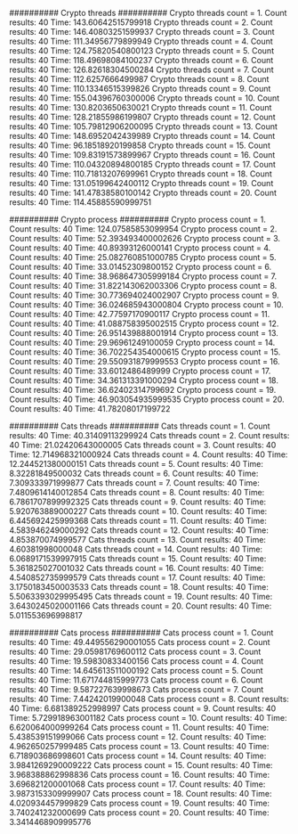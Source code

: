 ########## Crypto threads ##########
Crypto threads count = 1. Count results: 40 Time: 143.60642515799918
Crypto threads count = 2. Count results: 40 Time: 146.40803251599937
Crypto threads count = 3. Count results: 40 Time: 111.34956779899949
Crypto threads count = 4. Count results: 40 Time: 124.75820540800123
Crypto threads count = 5. Count results: 40 Time: 118.49698084100237
Crypto threads count = 6. Count results: 40 Time: 126.82618304500284
Crypto threads count = 7. Count results: 40 Time: 112.6257666499987
Crypto threads count = 8. Count results: 40 Time: 110.13346515399826
Crypto threads count = 9. Count results: 40 Time: 155.04396760300006
Crypto threads count = 10. Count results: 40 Time: 130.8203650630021
Crypto threads count = 11. Count results: 40 Time: 128.21855986199807
Crypto threads count = 12. Count results: 40 Time: 105.79812906200095
Crypto threads count = 13. Count results: 40 Time: 148.6952042439989
Crypto threads count = 14. Count results: 40 Time: 96.18518920199858
Crypto threads count = 15. Count results: 40 Time: 109.83191573899967
Crypto threads count = 16. Count results: 40 Time: 110.04320894800185
Crypto threads count = 17. Count results: 40 Time: 110.71813207699961
Crypto threads count = 18. Count results: 40 Time: 131.05199642400112
Crypto threads count = 19. Count results: 40 Time: 141.47838580100142
Crypto threads count = 20. Count results: 40 Time: 114.45885590999751

########## Crypto process ##########
Crypto process count = 1. Count results: 40 Time: 124.07585853099954
Crypto process count = 2. Count results: 40 Time: 52.393493400002626
Crypto process count = 3. Count results: 40 Time: 40.89393126000141
Crypto process count = 4. Count results: 40 Time: 25.082760851000785
Crypto process count = 5. Count results: 40 Time: 33.01452309800152
Crypto process count = 6. Count results: 40 Time: 38.968647305999184
Crypto process count = 7. Count results: 40 Time: 31.822143062003306
Crypto process count = 8. Count results: 40 Time: 30.773694024002907
Crypto process count = 9. Count results: 40 Time: 36.024685943000804
Crypto process count = 10. Count results: 40 Time: 42.77597170900117
Crypto process count = 11. Count results: 40 Time: 41.088758395002515
Crypto process count = 12. Count results: 40 Time: 26.951439888001914
Crypto process count = 13. Count results: 40 Time: 29.96961249100059
Crypto process count = 14. Count results: 40 Time: 36.702254354000615
Crypto process count = 15. Count results: 40 Time: 29.550931879999553
Crypto process count = 16. Count results: 40 Time: 33.6012486489999
Crypto process count = 17. Count results: 40 Time: 34.361313391000294
Crypto process count = 18. Count results: 40 Time: 36.62402314799692
Crypto process count = 19. Count results: 40 Time: 46.903054935999535
Crypto process count = 20. Count results: 40 Time: 41.78208017199722

########## Cats threads ##########
Cats threads count = 1. Count results: 40 Time: 40.31409113299924
Cats threads count = 2. Count results: 40 Time: 21.02420643000005
Cats threads count = 3. Count results: 40 Time: 12.714968321000924
Cats threads count = 4. Count results: 40 Time: 12.244521380000151
Cats threads count = 5. Count results: 40 Time: 8.32281849500032
Cats threads count = 6. Count results: 40 Time: 7.309333971999877
Cats threads count = 7. Count results: 40 Time: 7.4809614140012854
Cats threads count = 8. Count results: 40 Time: 6.7861707899992325
Cats threads count = 9. Count results: 40 Time: 5.920763889000227
Cats threads count = 10. Count results: 40 Time: 6.445692425999368
Cats threads count = 11. Count results: 40 Time: 4.583946249000292
Cats threads count = 12. Count results: 40 Time: 4.853870074999577
Cats threads count = 13. Count results: 40 Time: 4.60381998000048
Cats threads count = 14. Count results: 40 Time: 6.0689171539997915
Cats threads count = 15. Count results: 40 Time: 5.361825027001032
Cats threads count = 16. Count results: 40 Time: 4.540852735999579
Cats threads count = 17. Count results: 40 Time: 3.1750183450003533
Cats threads count = 18. Count results: 40 Time: 5.5063393029995495
Cats threads count = 19. Count results: 40 Time: 3.6430245020001166
Cats threads count = 20. Count results: 40 Time: 5.011553696998817

########## Cats process ##########
Cats process count = 1. Count results: 40 Time: 49.449556290001055
Cats process count = 2. Count results: 40 Time: 29.05981769600112
Cats process count = 3. Count results: 40 Time: 19.59830833400156
Cats process count = 4. Count results: 40 Time: 14.645613511000192
Cats process count = 5. Count results: 40 Time: 11.671744815999773
Cats process count = 6. Count results: 40 Time: 9.587227639998673
Cats process count = 7. Count results: 40 Time: 7.44242019900048
Cats process count = 8. Count results: 40 Time: 6.681389252998997
Cats process count = 9. Count results: 40 Time: 5.729918963001182
Cats process count = 10. Count results: 40 Time: 6.620064000999264
Cats process count = 11. Count results: 40 Time: 5.438539151999066
Cats process count = 12. Count results: 40 Time: 4.962650257999485
Cats process count = 13. Count results: 40 Time: 6.718903686998601
Cats process count = 14. Count results: 40 Time: 3.9841269290009222
Cats process count = 15. Count results: 40 Time: 3.968388862998836
Cats process count = 16. Count results: 40 Time: 3.696821200001068
Cats process count = 17. Count results: 40 Time: 3.9873153309999907
Cats process count = 18. Count results: 40 Time: 4.020934457999829
Cats process count = 19. Count results: 40 Time: 3.740241232000699
Cats process count = 20. Count results: 40 Time: 3.3414468909995776